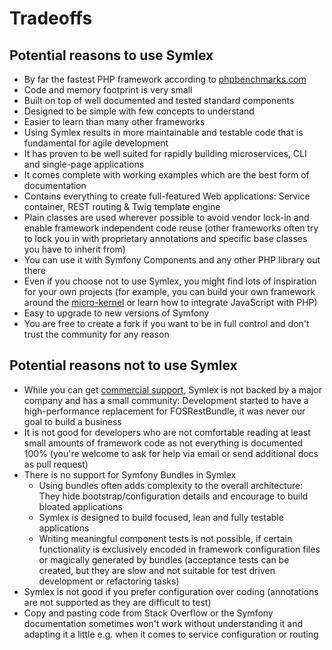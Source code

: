 # Tradeoffs

## Potential reasons to use Symlex

- By far the fastest PHP framework according to [phpbenchmarks.com](http://www.phpbenchmarks.com/en/)
- Code and memory footprint is very small
- Built on top of well documented and tested standard components
- Designed to be simple with few concepts to understand
- Easier to learn than many other frameworks
- Using Symlex results in more maintainable and testable code that is fundamental for agile development
- It has proven to be well suited for rapidly building microservices, CLI and single-page applications
- It comes complete with working examples which are the best form of documentation
- Contains everything to create full-featured Web applications: Service container, REST routing & Twig template engine
- Plain classes are used wherever possible to avoid vendor lock-in and enable framework independent code reuse (other 
  frameworks often try to lock you in with proprietary annotations and specific base classes you have to inherit from)
- You can use it with Symfony Components and any other PHP library out there
- Even if you choose not to use Symlex, you might find lots of inspiration for your own projects (for example, you
  can build your own framework around the [micro-kernel](https://github.com/symlex/di-microkernel) or learn 
  how to integrate JavaScript with PHP)
- Easy to upgrade to new versions of Symfony
- You are free to create a fork if you want to be in full control and don't trust the community for any reason

## Potential reasons not to use Symlex

- While you can get [commercial support](https://blog.liquidbytes.net/), Symlex is not backed by a major company and has a small community:
  Development started to have a high-performance replacement for FOSRestBundle, it was never our goal to build a business
- It is not good for developers who are not comfortable reading at least small amounts of framework code as not 
  everything is documented 100% (you're welcome to ask for help via email or send additional docs as pull request)
- There is no support for Symfony Bundles in Symlex 
  - Using bundles often adds complexity to the overall 
    architecture: They hide bootstrap/configuration details and encourage to build bloated applications 
  - Symlex is designed to build focused, lean and fully testable applications
  - Writing meaningful component tests is not possible, if certain functionality is exclusively encoded in framework configuration files or magically generated by 
    bundles (acceptance tests can be created, but they are slow and not suitable for test driven development or refactoring tasks)
- Symlex is not good if you prefer configuration over coding (annotations are not supported as they are difficult to test)
- Copy and pasting code from Stack Overflow or the Symfony documentation sometimes won't work without 
  understanding it and adapting it a little e.g. when it comes to service configuration or routing